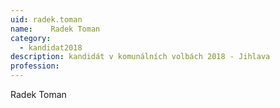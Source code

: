 ```yaml
---
uid: radek.toman
name:    Radek Toman
category:
  - kandidat2018
description: kandidát v komunálních volbách 2018 - Jihlava
profession: 
---
```


Radek Toman
